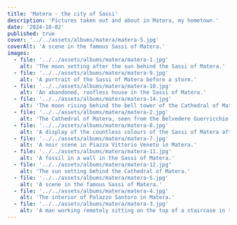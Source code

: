 ```yaml
---
title: 'Matera - the city of Sassi'
description: 'Pictures taken out and about in Matera, my hometown.'
date: '2024-10-02'
published: true
cover: '../../assets/albums/matera/matera-5.jpg'
coverAlt: 'A scene in the famous Sassi of Matera.'
images:
  - file: '../../assets/albums/matera/matera-1.jpg'
    alt: 'The moon setting after the sun behind the Sassi of Matera.'
  - file: '../../assets/albums/matera/matera-9.jpg'
    alt: 'A portrait of the Sassi of Matera before a storm.'
  - file: '../../assets/albums/matera/matera-10.jpg'
    alt: 'An abandoned, roofless house in the Sassi of Matera.'
  - file: '../../assets/albums/matera/matera-14.jpg'
    alt: 'The moon rising behind the bell tower of the Cathedral of Matera.'
  - file: '../../assets/albums/matera/matera-2.jpg'
    alt: 'The Cathedral of Matera, seen from the Belvedere Guerricchio.'
  - file: '../../assets/albums/matera/matera-8.jpg'
    alt: 'A display of the countless colours of the Sassi of Matera after the rain.'
  - file: '../../assets/albums/matera/matera-7.jpg'
    alt: 'A noir scene in Piazza Vittorio Veneto in Matera.'
  - file: '../../assets/albums/matera/matera-11.jpg'
    alt: 'A fossil in a wall in the Sassi of Matera.'
  - file: '../../assets/albums/matera/matera-12.jpg'
    alt: 'The sun setting behind the Cathedral of Matera.'
  - file: '../../assets/albums/matera/matera-5.jpg'
    alt: 'A scene in the famous Sassi of Matera.'
  - file: '../../assets/albums/matera/matera-4.jpg'
    alt: 'The interior of Palazzo Santoro in Matera.'
  - file: '../../assets/albums/matera/matera-3.jpg'
    alt: 'A man working remotely sitting on the top of a staircase in the Sassi of Matera.'
---
```

